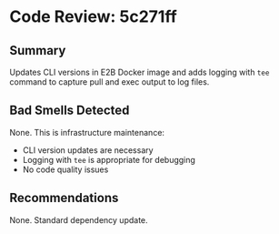 # Code Review: 5c271ff

## Summary
Updates CLI versions in E2B Docker image and adds logging with `tee` command to capture pull and exec output to log files.

## Bad Smells Detected
None. This is infrastructure maintenance:
- CLI version updates are necessary
- Logging with `tee` is appropriate for debugging
- No code quality issues

## Recommendations
None. Standard dependency update.
